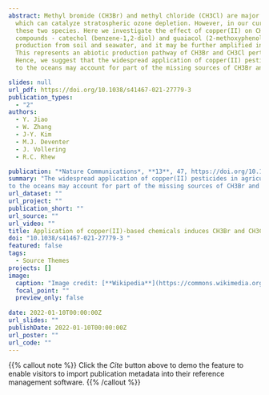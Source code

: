 ```yaml
---
abstract: Methyl bromide (CH3Br) and methyl chloride (CH3Cl) are major carriers of atmospheric bromine and chlorine, respectively, 
  which can catalyze stratospheric ozone depletion. However, in our current understanding, there are missing sources associated with 
  these two species. Here we investigate the effect of copper(II) on CH3Br and CH3Cl production from soil, seawater and model organic 
  compounds - catechol (benzene-1,2-diol) and guaiacol (2-methoxyphenol). We show that copper sulfate (CuSO4) enhances CH3Br and CH3Cl 
  production from soil and seawater, and it may be further amplified in conjunction with hydrogen peroxide (H2O2) or solar radiation. 
  This represents an abiotic production pathway of CH3Br and CH3Cl perturbed by anthropogenic application of copper(II)-based chemicals. 
  Hence, we suggest that the widespread application of copper(II) pesticides in agriculture and the discharge of anthropogenic copper(II) 
  to the oceans may account for part of the missing sources of CH3Br and CH3Cl, and thereby contribute to stratospheric halogen load.

slides: null
url_pdf: https://doi.org/10.1038/s41467-021-27779-3
publication_types:
  - "2"
authors:
  - Y. Jiao
  - W. Zhang
  - J-Y. Kim
  - M.J. Deventer
  - J. Vollering
  - R.C. Rhew

publication: "*Nature Communications*, **13**, 47, https://doi.org/10.1038/s41467-021-27779-3"
summary: "The widespread application of copper(II) pesticides in agriculture and the discharge of anthropogenic copper(II) 
to the oceans may account for part of the missing sources of CH3Br and CH3Cl. "
url_dataset: ""
url_project: ""
publication_short: ""
url_source: ""
url_video: ""
title: Application of copper(II)-based chemicals induces CH3Br and CH3Cl emissions from soil and seawater
doi: "10.1038/s41467-021-27779-3 "
featured: false
tags:
  - Source Themes
projects: []
image:
  caption: "Image credit: [**Wikipedia**](https://commons.wikimedia.org/w/index.php?curid=16303007)"
  focal_point: ""
  preview_only: false  
  
date: 2022-01-10T00:00:00Z  
url_slides: ""
publishDate: 2022-01-10T00:00:00Z
url_poster: ""
url_code: ""
---
```


{{% callout note %}}
Click the *Cite* button above to demo the feature to enable visitors to import publication metadata into their reference management software.
{{% /callout %}}
